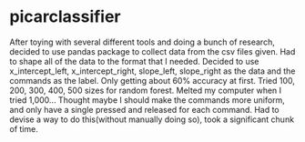 # picarclassifier

After toying with several different tools and doing a bunch of research, decided to use pandas package to collect data from the csv files given. 
Had to shape all of the data to the format that I needed. Decided to use x_intercept_left, x_intercept_right, slope_left, slope_right as the data and the commands as the label. Only getting about 60% accuracy at first. Tried 100, 200, 300, 400, 500 sizes for random forest. Melted my computer when I tried 1,000... Thought maybe I should make the commands more uniform, and only have a single pressed and released for each command. Had to devise a way to do this(without manually doing so), took a significant chunk of time.
